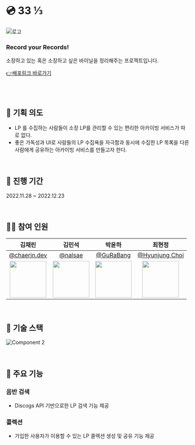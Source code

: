 # 💿 33 ⅓
![로고](https://user-images.githubusercontent.com/72859045/209266191-bdfe4f63-cd3a-4ffc-852e-d9897d8335fd.png)

### Record your Records!
<div>소장하고 있는 혹은 소장하고 싶은 바이닐을 정리해주는 프로젝트입니다. </div>

[👉배포링크 바로가기](https://33-1-3.com/)

<br>
<br>

## 🤔 기획 의도
- LP 를 수집하는 사람들이 소장 LP를 관리할 수 있는 편리한 아카이빙 서비스가 따로 없다.
- 좋은 가독성과 UI로 사람들의 LP 수집욕을 자극함과 동시에 수집한 LP 목록을 다른 사람에게 공유하는 아카이빙 서비스를 만들고자 한다.

<br>

## 📅 진행 기간

2022.11.28 ~ 2022.12.23

<br>

## 👨‍💻 참여 인원

|                                    김채린                                    |                                    김민석                                    |                                    박윤하                                    |                                 최현정                                 |
| :--------------------------------------------------------------------------: | :--------------------------------------------------------------------------: | :--------------------------------------------------------------------------: | :--------------------------------------------------------------: |
|                [@chaerin.dev](https://github.com/chaerin-dev)                |                  [@nalsae](https://github.com/nalsae)                   |             [@GuRaBang](https://github.com/GuRaBang)              |             [@Hyunjung Choi](https://github.com/chjy0202)         |
| <img src="https://avatars.githubusercontent.com/u/70943835?v=4" width="100"> | <img src="https://avatars.githubusercontent.com/u/101828759?v=4" width="100"> | <img src="https://avatars.githubusercontent.com/u/87111950?v=4" width="100"> | <img src="https://avatars.githubusercontent.com/chjy0202" width="100"> |

<br>

## 🔧 기술 스택
![Component 2](https://user-images.githubusercontent.com/72859045/209275640-d8b219a8-8b8e-49c7-bce3-d893ce15c104.png)


<br>

## 📌 주요 기능
### 음반 검색
  - Discogs API 기반으로한 LP 검색 기능 제공

### 콜렉션
  - 가입한 사용자가 이용할 수 있는 LP 콜렉션 생성 및 공유 기능 제공 

<br>



